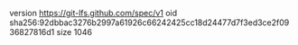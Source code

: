 version https://git-lfs.github.com/spec/v1
oid sha256:92dbbac3276b2997a61926c66242425cc18d24477d7f3ed3ce2f0936827816d1
size 1046
